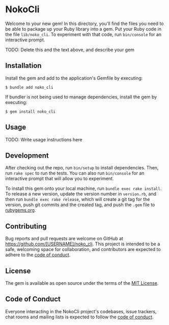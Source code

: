 # NokoCli

Welcome to your new gem! In this directory, you'll find the files you need to be able to package up your Ruby library into a gem. Put your Ruby code in the file `lib/noko_cli`. To experiment with that code, run `bin/console` for an interactive prompt.

TODO: Delete this and the text above, and describe your gem

## Installation

Install the gem and add to the application's Gemfile by executing:

    $ bundle add noko_cli

If bundler is not being used to manage dependencies, install the gem by executing:

    $ gem install noko_cli

## Usage

TODO: Write usage instructions here

## Development

After checking out the repo, run `bin/setup` to install dependencies. Then, run `rake spec` to run the tests. You can also run `bin/console` for an interactive prompt that will allow you to experiment.

To install this gem onto your local machine, run `bundle exec rake install`. To release a new version, update the version number in `version.rb`, and then run `bundle exec rake release`, which will create a git tag for the version, push git commits and the created tag, and push the `.gem` file to [rubygems.org](https://rubygems.org).

## Contributing

Bug reports and pull requests are welcome on GitHub at https://github.com/[USERNAME]/noko_cli. This project is intended to be a safe, welcoming space for collaboration, and contributors are expected to adhere to the [code of conduct](https://github.com/[USERNAME]/noko_cli/blob/master/CODE_OF_CONDUCT.md).

## License

The gem is available as open source under the terms of the [MIT License](https://opensource.org/licenses/MIT).

## Code of Conduct

Everyone interacting in the NokoCli project's codebases, issue trackers, chat rooms and mailing lists is expected to follow the [code of conduct](https://github.com/[USERNAME]/noko_cli/blob/master/CODE_OF_CONDUCT.md).
